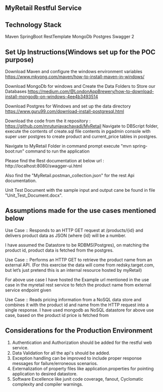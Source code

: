 MyRetail Restful Service
-----------------------------------------------------------------------------------------------------------------------------------------------

Technology Stack
-----------------------------------------------------------------------------------------------------------------------------------------------

Maven
SpringBoot
RestTemplate
MongoDb
Postgres
Swagger 2

Set Up Instructions(Windows set up for the POC purpose)
-----------------------------------------------------------------------------------------------------------------------------------------------

Download Maven and configure the windows environment variables
https://www.mkyong.com/maven/how-to-install-maven-in-windows/

Download MongoDb for windows and Create the Data Folders to Store our Databases
https://medium.com/@LondonAppBrewery/how-to-download-install-mongodb-on-windows-4ee4b3493514

Download Postgres for Windows and set up the data directory
https://www.guru99.com/download-install-postgresql.html

Download the code from the it repository : https://github.com/mrutunjayachavadi/MyRetail
Navigate to DBScript folder, execute the contents of create.sql file contents in pgadmin console with super user postgres
to create product and current_price tables in postgres.

Navigate to MyRetail Folder in command prompt
execute "mvn spring-boot:run" command to run the application

Please find the Rest documentation at below url :
http://localhost:8080/swagger-ui.html

Also find the "MyRetail.postman_collection.json" for the rest Api documentation.

Unit Test Document with the sample input and output cane be found in file "Unit_Test_Document.docx".

Assumptions made for the use cases mentioned below
-----------------------------------------------------------------------------------------------------------------------------------------------

Use Case :: Responds to an HTTP GET request at /products/{id} and delivers product data as JSON (where {id} will be a number. 

I have assumed the Datastore to be RDBMS(Postgres), on matching the product id, product data is fetched from the postgres.

Use Case :: Performs an HTTP GET to retrieve the product name from an external API. (For this exercise the data will come from redsky.target.com,
 but let’s just pretend this is an internal resource hosted by myRetail)

 For above use case I have hosted the Example url mentioned in the use case in the myretail rest service to fetch the product name from external 
 service endpoint given
 
 Use Case :: Reads pricing information from a NoSQL data store and combines it with the product id and name from the HTTP request into a single response.
 I have used mongodb as NoSQL datastore for above use case, based on the product id price is fetched from 

Considerations for the Production Environment
-----------------------------------------------------------------------------------------------------------------------------------------------
1. Authentication and Authorization should be added for the restful web service.
2. Data Validation for all the api's should be added.
3. Exception handling  can be improved to include proper response messages for failure/erroneous scenarios.
4. Externalization of property files like application.properties for pointing application to desired datastore.
5. Software Excellence like junit code coverage, fanout, Cyclomatic complexity and compiler warnings.










